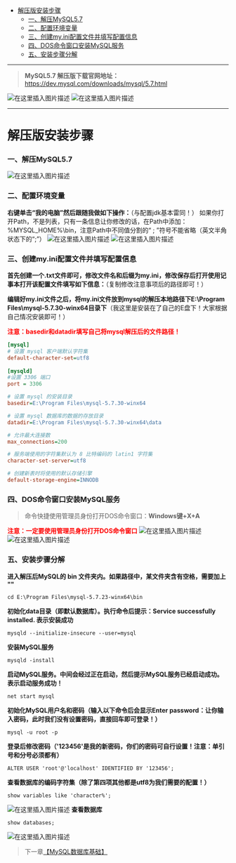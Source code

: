 ﻿* [解压版安装步骤](#%E8%A7%A3%E5%8E%8B%E7%89%88%E5%AE%89%E8%A3%85%E6%AD%A5%E9%AA%A4)
    * [一、解压MySQL5\.7](#%E4%B8%80%E8%A7%A3%E5%8E%8Bmysql57)
    * [二、配置环境变量](#%E4%BA%8C%E9%85%8D%E7%BD%AE%E7%8E%AF%E5%A2%83%E5%8F%98%E9%87%8F)
    * [三、创建my\.ini配置文件并填写配置信息](#%E4%B8%89%E5%88%9B%E5%BB%BAmyini%E9%85%8D%E7%BD%AE%E6%96%87%E4%BB%B6%E5%B9%B6%E5%A1%AB%E5%86%99%E9%85%8D%E7%BD%AE%E4%BF%A1%E6%81%AF)
    * [四、DOS命令窗口安装MySQL服务](#%E5%9B%9Bdos%E5%91%BD%E4%BB%A4%E7%AA%97%E5%8F%A3%E5%AE%89%E8%A3%85mysql%E6%9C%8D%E5%8A%A1)
    * [五、安装步骤分解](#%E4%BA%94%E5%AE%89%E8%A3%85%E6%AD%A5%E9%AA%A4%E5%88%86%E8%A7%A3)

------



> **MySQL5.7 解压版下载官网地址：** https://dev.mysql.com/downloads/mysql/5.7.html

![在这里插入图片描述](https://gitee.com/Ziphtracks/Figurebed/raw/master/img/20200531103903.png)
![在这里插入图片描述](https://gitee.com/Ziphtracks/Figurebed/raw/master/img/20200531103904.png)

***
# 解压版安装步骤
### 一、解压MySQL5.7
![在这里插入图片描述](https://gitee.com/Ziphtracks/Figurebed/raw/master/img/20200531103905.png)
### 二、配置环境变量
**右键单击“我的电脑”然后跟随我做如下操作：**（与配置jdk基本雷同！）
如果你打开Path，不是列表，只有一条信息让你修改的话，在Path中添加：%MYSQL_HOME%\bin，注意Path中不同值分割的“ ; ”符号不能省略（英文半角状态下的“;”）
![在这里插入图片描述](https://gitee.com/Ziphtracks/Figurebed/raw/master/img/20200531103906.png)
![在这里插入图片描述](https://gitee.com/Ziphtracks/Figurebed/raw/master/img/20200531103907.png)

### 三、创建my.ini配置文件并填写配置信息
**首先创建一个.txt文件即可，修改文件名和后缀为my.ini，修改保存后打开使用记事本打开该配置文件填写如下信息：**（复制修改注意事项后的路径即可！）

**编辑好my.ini文件之后，将my.ini文件放到mysql的解压本地路径下E:\Program Files\mysql-5.7.30-winx64目录下**（我这里是安装在了自己的E盘下！大家根据自己情况安装即可！）

<font color="red">**注意：basedir和datadir填写自己将mysql解压后的文件路径！**</font>

```ini
[mysql]  
# 设置 mysql 客户端默认字符集  
default-character-set=utf8 
 
[mysqld]  
#设置 3306 端口  
port = 3306  

# 设置 mysql 的安装目录  
basedir=E:\Program Files\mysql-5.7.30-winx64

# 设置 mysql 数据库的数据的存放目录
datadir=E:\Program Files\mysql-5.7.30-winx64\data 

# 允许最大连接数  
max_connections=200  

# 服务端使用的字符集默认为 8 比特编码的 latin1 字符集  
character-set-server=utf8  

# 创建新表时将使用的默认存储引擎  
default-storage-engine=INNODB
```

### 四、DOS命令窗口安装MySQL服务
> 命令快捷使用管理员身份打开DOS命令窗口：**Windows键+X+A**

<font color="red">**注意：一定要使用管理员身份打开DOS命令窗口**</font>
![在这里插入图片描述](https://gitee.com/Ziphtracks/Figurebed/raw/master/img/20200531103908.png)
![在这里插入图片描述](https://gitee.com/Ziphtracks/Figurebed/raw/master/img/20200531103909.png)

### 五、安装步骤分解


 **进入解压后MySQL的 bin 文件夹内。如果路径中，某文件夹含有空格，需要加上 ""** 

	cd E:\Program Files\mysql-5.7.23-winx64\bin

**初始化data目录（即默认数据库）。执行命令后提示：Service successfully installed. 表示安装成功**

	mysqld --initialize-insecure --user=mysql

**安装MySQL服务**

	mysqld -install

**启动MySQL服务。中间会经过正在启动，然后提示MySQL服务已经启动成功。表示启动服务成功！**

	net start mysql

**初始化MySQL用户名和密码（输入以下命令后会显示Enter password：让你输入密码，此时我们没有设置密码，直接回车即可登录！）**

	mysql -u root -p

**登录后修改密码（'123456'是我的新密码，你们的密码可自行设置！注意：单引号和分号必须都有）**

	ALTER USER 'root'@'localhost' IDENTIFIED BY '123456';

**查看数据库的编码字符集（除了第四项其他都是utf8为我们需要的配置！）**

	show variables like 'character%';

![在这里插入图片描述](https://gitee.com/Ziphtracks/Figurebed/raw/master/img/20200531103910.png)
**查看数据库**

	show databases;

![在这里插入图片描述](https://gitee.com/Ziphtracks/Figurebed/raw/master/img/20200531103911.png)



> 下一章[【MySQL数据库基础】](https://github.com/Yangliang266/Java-knowledge-system/blob/master/docs/Database/MySQL数据库.md)

